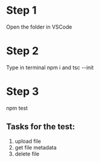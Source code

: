 # Step 1
Open the folder in VSCode

# Step 2
Type in terminal npm i and tsc --init

# Step 3
npm test

## Tasks for the test:
1) upload file 
2) get file metadata 
3) delete file
